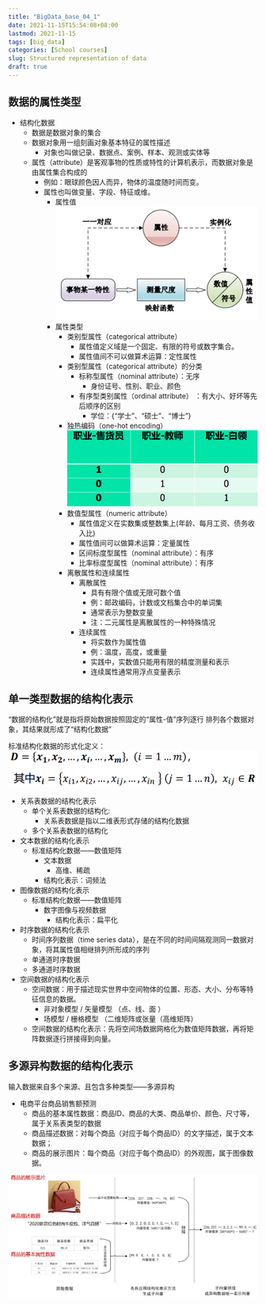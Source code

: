 ```yaml
---
title: "BigData_base_04_1"
date: 2021-11-15T15:54:08+08:00
lastmod: 2021-11-15
tags: [big_data]
categories: [School courses]
slug: Structured representation of data
draft: true
---
```

## 数据的属性类型
- 结构化数据
    - 数据是数据对象的集合
    - 数据对象用一组刻画对象基本特征的属性描述
        - 对象也叫做记录、数据点、案例、样本、观测或实体等
    - 属性（attribute）是客观事物的性质或特性的计算机表示，而数据对象是由属性集合构成的
        - 例如：眼球颜色因人而异，物体的温度随时间而变。
        - 属性也叫做变量、字段、特征或维。
            - 属性值
            ![](https://raw.githubusercontent.com/JF-011101/Image_hosting_rep/main/20211115160219.png)
            - 属性类型
                - 类别型属性（categorical attribute）
                    - 属性值定义域是一个固定、有限的符号或数字集合。
                    - 属性值间不可以做算术运算：定性属性
                - 类别型属性（categorical attribute）的分类
                    - 标称型属性（nominal attribute）：无序
                        - 身份证号、性别、职业、颜色
                    - 有序型类别属性（ordinal attribute） ：有大小、好坏等先后顺序的区别
                        - 学位：{“学士”、“硕士”、“博士”}
                - 独热编码（one-hot encoding）
                ![](https://raw.githubusercontent.com/JF-011101/Image_hosting_rep/main/20211115160551.png)
                - 数值型属性（numeric attribute）
                    - 属性值定义在实数集或整数集上(年龄、每月工资、债务收入比)
                    - 属性值间可以做算术运算：定量属性
                    - 区间标度型属性（nominal attribute）：有序
                    - 比率标度型属性（nominal attribute）：有序
                - 离散属性和连续属性
                    - 离散属性
                        - 具有有限个值或无限可数个值
                        - 例：邮政编码，计数或文档集合中的单词集
                        - 通常表示为整数变量
                        - 注：二元属性是离散属性的一种特殊情况
                    - 连续属性
                        - 将实数作为属性值
                        - 例：温度，高度，或重量
                        - 实践中，实数值只能用有限的精度测量和表示
                        - 连续属性通常用浮点变量表示

## 单一类型数据的结构化表示
“数据的结构化”就是指将原始数据按照固定的“属性-值”序列逐行
排列各个数据对象，其结果就形成了“结构化数据”

标准结构化数据的形式化定义：
![](https://raw.githubusercontent.com/JF-011101/Image_hosting_rep/main/20211115161136.png)

- 关系表数据的结构化表示
    - 单个关系表数据的结构化:
        - 关系表数据是指以二维表形式存储的结构化数据
    - 多个关系表数据的结构化
- 文本数据的结构化表示
    - 标准结构化数据——数值矩阵
        - 文本数据
            - 高维、稀疏
        - 结构化表示：词频法
- 图像数据的结构化表示
    - 标准结构化数据——数值矩阵
        - 数字图像与视频数据
            - 结构化表示：扁平化
- 时序数据的结构化表示
    - 时间序列数据（time series data），是在不同的时间间隔观测同一数据对象，将其属性值相继排列所形成的序列
    - 单通道时序数据
    - 多通道时序数据
- 空间数据的结构化表示
    - 空间数据：用于描述现实世界中空间物体的位置、形态、大小、分布等特征信息的数据。
        - 非对象模型 / 矢量模型 （点、线、面 ）
        - 场模型 / 栅格模型 （二维矩阵或张量（高维矩阵） 
    - 空间数据的结构化表示：先将空间场数据网格化为数值矩阵数据，再将矩阵数据逐行拼接得到向量。

## 多源异构数据的结构化表示
输入数据来自多个来源、且包含多种类型——多源异构   
- 电商平台商品销售额预测
    - 商品的基本属性数据：商品ID、商品的大类、商品单价、颜色、尺寸等，属于关系表类型的数据
    - 商品描述数据：对每个商品（对应于每个商品ID）的文字描述，属于文本数据；
    - 商品的展示图片：每个商品（对应于每个商品ID）的外观图，属于图像数据。

![](https://raw.githubusercontent.com/JF-011101/Image_hosting_rep/main/20211115162300.png)



